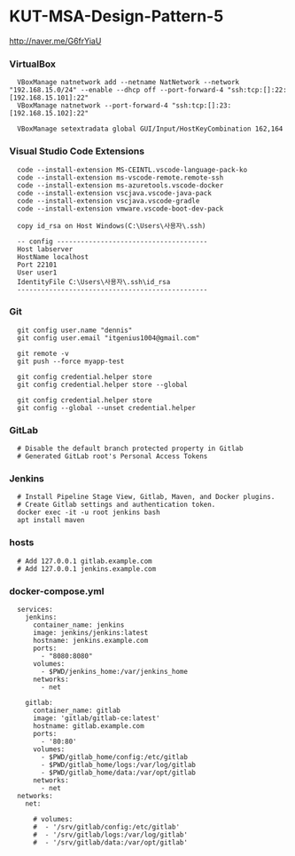# KUT-MSA-Design-Pattern-5

http://naver.me/G6frYiaU

### VirtualBox 

      VBoxManage natnetwork add --netname NatNetwork --network "192.168.15.0/24" --enable --dhcp off --port-forward-4 "ssh:tcp:[]:22:[192.168.15.101]:22"
      VBoxManage natnetwork --port-forward-4 "ssh:tcp:[]:23:[192.168.15.102]:22"
      
      VBoxManage setextradata global GUI/Input/HostKeyCombination 162,164

### Visual Studio Code Extensions

      code --install-extension MS-CEINTL.vscode-language-pack-ko
      code --install-extension ms-vscode-remote.remote-ssh
      code --install-extension ms-azuretools.vscode-docker
      code --install-extension vscjava.vscode-java-pack
      code --install-extension vscjava.vscode-gradle
      code --install-extension vmware.vscode-boot-dev-pack

      copy id_rsa on Host Windows(C:\Users\사용자\.ssh)

      -- config --------------------------------------
      Host labserver
      HostName localhost
      Port 22101
      User user1
      IdentityFile C:\Users\사용자\.ssh\id_rsa
      ------------------------------------------------

### Git 

      git config user.name "dennis"
      git config user.email "itgenius1004@gmail.com"

      git remote -v
      git push --force myapp-test

      git config credential.helper store
      git config credential.helper store --global

      git config credential.helper store
      git config --global --unset credential.helper

### GitLab

      # Disable the default branch protected property in Gitlab
      # Generated GitLab root's Personal Access Tokens

### Jenkins

      # Install Pipeline Stage View, Gitlab, Maven, and Docker plugins.
      # Create Gitlab settings and authentication token.
      docker exec -it -u root jenkins bash
      apt install maven
### hosts

      # Add 127.0.0.1 gitlab.example.com
      # Add 127.0.0.1 jenkins.example.com

### docker-compose.yml

      services:
        jenkins:
          container_name: jenkins
          image: jenkins/jenkins:latest 
          hostname: jenkins.example.com
          ports:
            - "8080:8080"
          volumes:
            - $PWD/jenkins_home:/var/jenkins_home
          networks:
            - net 
            
        gitlab:
          container_name: gitlab
          image: 'gitlab/gitlab-ce:latest'
          hostname: gitlab.example.com
          ports:
            - '80:80'
          volumes:
            - $PWD/gitlab_home/config:/etc/gitlab
            - $PWD/gitlab_home/logs:/var/log/gitlab
            - $PWD/gitlab_home/data:/var/opt/gitlab
          networks:
            - net
      networks:
        net:

          # volumes:
          #  - '/srv/gitlab/config:/etc/gitlab'
          #  - '/srv/gitlab/logs:/var/log/gitlab'
          #  - '/srv/gitlab/data:/var/opt/gitlab'

          
      
